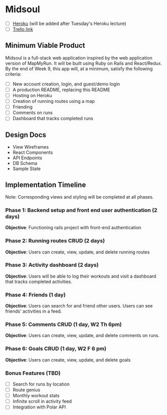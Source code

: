 # Midsoul

- [ ] [Heroku](http://midsoul.run) (will be added after Tuesday's Heroku lecture)
- [ ] [Trello link](about:blank)

## Minimum Viable Product

Midsoul is a full-stack web application inspired by the web application version of MapMyRun. It will be built using Ruby on Rails and React/Redux. By the end of Week 9, this app will, at a minimum, satisfy the following criteria:

- [ ] New account creation, login, and guest/demo login
- [ ] A production README, replacing this README
- [ ] Hosting on Heroku
- [ ] Creation of running routes using a map
- [ ] Friending
- [ ] Comments on runs
- [ ] Dashboard that tracks completed runs

## Design Docs

- View Wireframes
- React Components
- API Endpoints
- DB Schema
- Sample State

## Implementation Timeline
Note: Corresponding views and styling will be completed at all phases.

### Phase 1: Backend setup and front end user authentication (2 days)
**Objective**: Functioning rails project with front-end authentication

### Phase 2: Running routes CRUD (2 days)
**Objective**: Users can create, view, update, and delete running routes

### Phase 3: Activity dashboard (2 days)
**Objective**: Users will be able to log their workouts and visit a dashboard that tracks completed activities.

### Phase 4: Friends (1 day)
**Objective**: Users can search for and friend other users. Users can see friends' activities in a feed.

### Phase 5: Comments CRUD (1 day, W2 Th 6pm)
**Objective**: Users can create, view, update, and delete comments on runs.

### Phase 6: Goals CRUD (1 day, W2 F 6 pm)
**Objective**: Users can create, view, update, and delete goals

### Bonus Features (TBD)
- [ ] Search for runs by location
- [ ] Route genius
- [ ] Monthly workout stats
- [ ] Infinite scroll in activity feed
- [ ] Integration with Polar API
